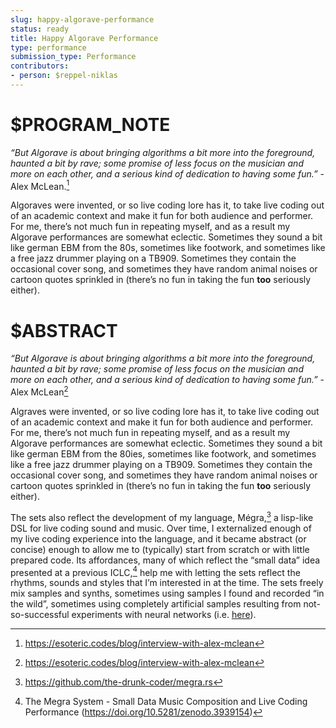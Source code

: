 ```yaml
---
slug: happy-algorave-performance
status: ready
title: Happy Algorave Performance
type: performance
submission_type: Performance
contributors:
- person: $reppel-niklas
---
```


# $PROGRAM_NOTE

*“But Algorave is about bringing algorithms a bit more into the foreground, haunted a bit by rave; some promise of less focus on the musician and more on each other, and a serious kind of dedication to having some fun.”* - Alex McLean.[^1]

Algoraves were invented, or so live coding lore has it, to take live coding out of an academic context and make it fun for both audience and performer. For me, there’s not much fun in repeating myself, and as a result my Algorave performances are somewhat eclectic. Sometimes they sound a bit like german EBM from the 80s, sometimes like footwork, and sometimes like a free jazz drummer playing on a TB909. Sometimes they contain the occasional cover song, and sometimes they have random animal noises or cartoon quotes sprinkled in (there’s no fun in taking the fun **too** seriously either).

[^1]: https://esoteric.codes/blog/interview-with-alex-mclean

# $ABSTRACT

*“But Algorave is about bringing algorithms a bit more into the foreground, haunted a bit by rave; some promise of less focus on the musician and more on each other, and a serious kind of dedication to having some fun.”* - Alex McLean[^1]

Algraves were invented, or so live coding lore has it, to take live coding out of an academic context and make it fun for both audience and performer. For me, there’s not much fun in repeating myself, and as a result my Algorave performances are somewhat eclectic. Sometimes they sound a bit like german EBM from the 80ies, sometimes like footwork, and sometimes like a free jazz drummer playing on a TB909. Sometimes they contain the occasional cover song, and sometimes they have random animal noises or cartoon quotes sprinkled in (there’s no fun in taking the fun **too** seriously either). 

The sets also reflect the development of my language, Mégra,[^2] a lisp-like DSL for live coding sound and music. Over time, I externalized enough of my live coding experience into the language, and it became abstract (or concise) enough to allow me to (typically) start from scratch or with little prepared code. Its affordances, many of which reflect the “small data” idea presented at a previous ICLC,[^3] help me with letting the sets reflect the rhythms, sounds and styles that I’m interested in at the time. The sets freely mix samples and synths, sometimes using samples I found and recorded “in the wild”, sometimes using completely artificial samples resulting from not-so-successful experiments with neural networks (i.e. [here](https://soundcloud.com/parkellipsen/ravegan)).

[^1]: https://esoteric.codes/blog/interview-with-alex-mclean
[^2]: https://github.com/the-drunk-coder/megra.rs
[^3]: The Megra System - Small Data Music Composition and Live Coding Performance (https://doi.org/10.5281/zenodo.3939154)




